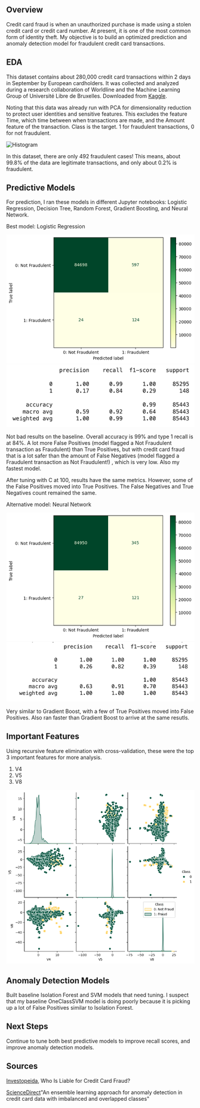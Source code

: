 ## Overview

Credit card fraud is when an unauthorized purchase is made using a stolen credit card or credit card number. At present, it is one of the most common form of identity theft. My objective is to build an optimized prediction and anomaly detection model for fraudulent credit card transactions.

## EDA

This dataset contains about 280,000 credit card transactions within 2 days in September by European cardholders. It was collected and analyzed during a research collaboration of Worldline and the Machine Learning Group of Université Libre de Bruxelles. Downloaded from <a href="https://www.kaggle.com/datasets/mlg-ulb/creditcardfraud" target="new">Kaggle</a>.

Noting that this data was already run with PCA for dimensionality reduction to protect user identities and sensitive features. This excludes the feature Time, which time between when transactions are made, and the Amount feature of the transaction. Class is the target. 1 for fraudulent transactions, 0 for not fraudulent.

<img src="images/Imbalance-Bar.jpg" alt="Histogram"/>

In this dataset, there are only 492 fraudulent cases! This means, about 99.8% of the data are legitimate transactions, and only about 0.2% is fraudulent.

## Predictive Models

For prediction, I ran these models in different Jupyter notebooks: Logistic Regression, Decision Tree, Random Forest, Gradient Boosting, and Neural Network.

Best model: Logistic Regression

<img src="images/LogReg-Tuned.png" alt="Logistic Regression"/>

<img src="images/LogReg-Report.png" alt="Logistic Regression"/>

Not bad results on the baseline. Overall accuracy is 99% and type 1 recall is at 84%. A lot more False Positives (model flagged a Not Fraudulent transaction as Fraudulent) than True Positives, but with credit card fraud that is a lot safer than the amount of False Negatives (model flagged a Fraudulent transaction as Not Fraudulent!) , which is very low. Also my fastest model.

After tuning with C at 100, results have the same metrics. However, some of the False Positives moved into True Positives. The False Negatives and True Negatives count remained the same.

Alternative model: Neural Network

<img src="images/TensorFlow.png" alt="Neural Network"/>

<img src="images/TensorFlow-Report.png" alt="Neural Network"/>


Very similar to Gradient Boost, with a few of True Positives moved into False Positives. Also ran faster than Gradient Boost to arrive at the same resutls. 

## Important Features

Using recursive feature elimination with cross-validation, these were the top 3 important features for more analysis.

<ol>
<li>V4</li>
<li>V5</li>
<li>V8</li>
</ol>

<img src="images/Features.png" alt="RFECV"/>

## Anomaly Detection Models

Built baseline Isolation Forest and SVM models that need tuning. I suspect that my baseline OneClassSVM model is doing poorly because it is picking up a lot of False Positives similar to Isolation Forest.

## Next Steps

Continue to tune both best predictive models to improve recall scores, and improve anomaly detection models.

## Sources

<a href="https://www.investopedia.com/ask/answers/09/stolen-credit-card.asp" target="new">Investopeida</a>, Who Is Liable for Credit Card Fraud?

<a href="https://www.sciencedirect.com/science/article/pii/S2214212623002028" target="new">ScienceDirect</a>"An ensemble learning approach for anomaly detection in credit card data with imbalanced and overlapped classes"